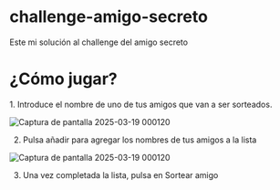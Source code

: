 # challenge-amigo-secreto
Este mi solución al challenge del amigo secreto

<h1>¿Cómo jugar?</h1>
1. Introduce el nombre de uno de tus amigos que van a ser sorteados.

![Captura de pantalla 2025-03-19 000120](https://github.com/user-attachments/assets/fa07273f-064a-473c-9e23-5e203666c0da)

2. Pulsa añadir para agregar los nombres de tus amigos a la lista

![Captura de pantalla 2025-03-19 000120](https://github.com/user-attachments/assets/484a510d-6bdd-43fa-94d1-a63aff1255e4)

3. Una vez completada la lista, pulsa en Sortear amigo


